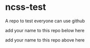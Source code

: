 # ncss-test
A repo to test everyone can use github

add your name to this repo below here


add your name to this repo above here
